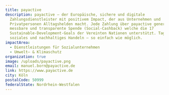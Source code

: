 ```yaml
---
title: payactive
description: payactive – der Europäische, sichere und digitale
  Zahlungsdienstleister mit positivem Impact, der aus Unternehmen und
  Privatpersonen Alltagshelden macht. Jede Zahlung über payactive generiert eine
  messbare und transparente Spende (Social-Cashback) welche die 17
  Sustainable-Development-Goals der Vereinten Nationen unterstützt. Tagtägliches
  soziales und nachhaltiges Handeln – so einfach wie möglich.
impactArea:
  - Dienstleistungen für Sozialunternehmen
  - Umwelt– & Klimaschutz
organization: true
image: /uploads/payactive.png
email: manuel.born@payactive.de
link: https://www.payactive.de
city: Köln
postalCode: 50999
federalState: Nordrhein-Westfalen
---
```

